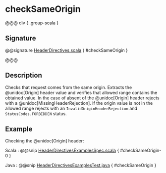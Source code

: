 # checkSameOrigin

@@@ div { .group-scala }

## Signature

@@signature [HeaderDirectives.scala]($akka-http$/akka-http/src/main/scala/akka/http/scaladsl/server/directives/HeaderDirectives.scala) { #checkSameOrigin }

@@@

## Description

Checks that request comes from the same origin. Extracts the @unidoc[Origin] header value and verifies that allowed range
contains the obtained value. In the case of absent of the @unidoc[Origin] header rejects with a @unidoc[MissingHeaderRejection].
If the origin value is not in the allowed range rejects with an `InvalidOriginHeaderRejection`
and `StatusCodes.FORBIDDEN` status.

## Example

Checking the @unidoc[Origin] header:

Scala
:  @@snip [HeaderDirectivesExamplesSpec.scala]($test$/scala/docs/http/scaladsl/server/directives/HeaderDirectivesExamplesSpec.scala) { #checkSameOrigin-0 }

Java
:  @@snip [HeaderDirectivesExamplesTest.java]($test$/java/docs/http/javadsl/server/directives/HeaderDirectivesExamplesTest.java) { #checkSameOrigin }
